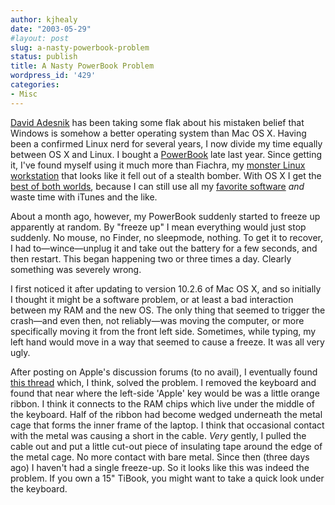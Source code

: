 ```yaml
---
author: kjhealy
date: "2003-05-29"
#layout: post
slug: a-nasty-powerbook-problem
status: publish
title: A Nasty PowerBook Problem
wordpress_id: '429'
categories:
- Misc
---
```


[David Adesnik](http://oxblog.blogspot.com/2003_05_25_oxblog_archive.html#94949505) has been taking some flak about his mistaken belief that Windows is somehow a better operating system than Mac OS X. Having been a confirmed Linux nerd for several years, I now divide my time equally between OS X and Linux. I bought a [PowerBook](http://www.apple.com/powerbook/index15.html) late last year. Since getting it, I've found myself using it much more than Fiachra, my [monster Linux workstation](dellasaurus-rex-1.html) that looks like it fell out of a stealth bomber. With OS X I get the [best of both worlds](PreviewScreenSnapz002.html), because I can still use all my [favorite software](http://www.kieranhealy.org/blog/archives/000169.html) *and* waste time with iTunes and the like.
 
 About a month ago, however, my PowerBook suddenly started to freeze up apparently at random. By "freeze up" I mean everything would just stop suddenly. No mouse, no Finder, no sleepmode, nothing. To get it to recover, I had to—wince—unplug it and take out the battery for a few seconds, and then restart. This began happening two or three times a day. Clearly something was severely wrong.

I first noticed it after updating to version 10.2.6 of Mac OS X, and so initially I thought it might be a software problem, or at least a bad interaction between my RAM and the new OS. The only thing that seemed to trigger the crash—and even then, not reliably—was moving the computer, or more specifically moving it from the front left side. Sometimes, while typing, my left hand would move in a way that seemed to cause a freeze. It was all very ugly.

After posting on Apple's discussion forums (to no avail), I eventually found [this thread](http://discussions.info.apple.com/WebX?14@65.ECVAaBRom8v.8@.3bc114d8/3) which, I think, solved the problem. I removed the keyboard and found that near where the left-side 'Apple' key would be was a little orange ribbon. I think it connects to the RAM chips which live under the middle of the keyboard. Half of the ribbon had become wedged underneath the metal cage that forms the inner frame of the laptop. I think that occasional contact with the metal was causing a short in the cable. *Very* gently, I pulled the cable out and put a little cut-out piece of insulating tape around the edge of the metal cage. No more contact with bare metal. Since then (three days ago) I haven't had a single freeze-up. So it looks like this was indeed the problem. If you own a 15" TiBook, you might want to take a quick look under the keyboard.
